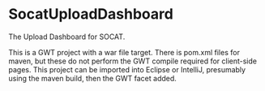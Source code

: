 # SocatUploadDashboard
The Upload Dashboard for SOCAT.

This is a GWT project with a war file target.
There is pom.xml files for maven, but these do not perform the GWT compile required for client-side pages.
This project can be imported into Eclipse or IntelliJ, presumably using the maven build, then the GWT facet added.

